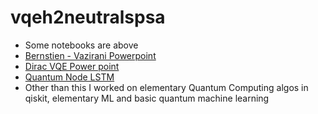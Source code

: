 # vqeh2neutralspsa
- Some notebooks are above
- [Bernstien - Vazirani Powerpoint](https://docs.google.com/presentation/d/1iPr1rhPj4cVEoYcEQAghbV1nTxdtn4R_/edit?usp=sharing&ouid=104133140955889917444&rtpof=true&sd=true)
 - [Dirac VQE Power point](https://docs.google.com/presentation/d/1V0yeUz6cT_NMeg_hF4QU5NyeWVhz496b/edit?usp=sharing&ouid=104133140955889917444&rtpof=true&sd=true)
 - [Quantum Node LSTM](https://github.com/diracdyson/LSTM-Q/blob/main/Keras(LSTM-Q).ipynb)
 - Other than this I worked on elementary Quantum Computing algos in qiskit, elementary ML and basic quantum machine learning 
